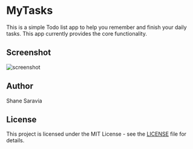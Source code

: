 # MyTasks
This is a simple Todo list app to help you remember and finish your daily tasks. This app currently provides the core functionality.

## Screenshot
![screenshot](https://user-images.githubusercontent.com/12818947/35356710-320a6c7a-011f-11e8-8bd2-475ad55c5d53.PNG)

## Author
Shane Saravia

## License

This project is licensed under the MIT License - see the [LICENSE](https://github.com/shanesaravia/Tasks/blob/master/LICENSE) file for details.
